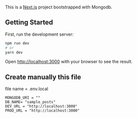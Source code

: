 This is a [Next.js](https://nextjs.org/) project bootstrapped with Mongodb.

## Getting Started

First, run the development server:

```bash
npm run dev
# or
yarn dev
```

Open [http://localhost:3000](http://localhost:3000) with your browser to see the result.

## Create manually this file

file name = .env.local

```
MONGODB_URI = ""
DB_NAME= "sample_posts"
DEV_URL = "http://localhost:3000"
PROD_URL = "http://localhost:3000" 
```
